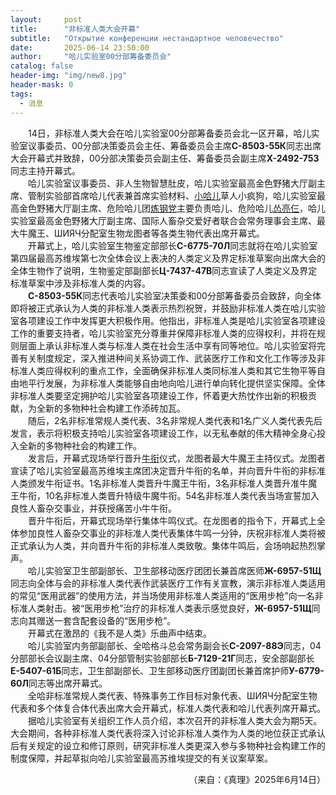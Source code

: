 ```yaml
---
layout:     post
title:      "非标准人类大会开幕"
subtitle:   "Открытие конференции нестандартное человечество"
date:       2025-06-14 23:50:00
author:     "哈儿实验室00分部筹备委员会"
catalog: false
header-img: "img/new8.jpg"
header-mask: 0
tags:
  - 消息
---
```


&emsp;&emsp;14日，非标准人类大会在哈儿实验室00分部筹备委员会北一区开幕，哈儿实验室议事委员、00分部决策委员会主任、筹备委员会主席**С-8503-55К**同志出席大会开幕式并致辞，00分部决策委员会副主任、筹备委员会副主席**Х-2492-75З**同志主持开幕式。  
&emsp;&emsp;哈儿实验室议事委员、非人生物智慧肚皮，哈儿实验室最高金色野猪大厅副主席、管制实验部首席哈儿代表兼首席实验材料、[小哈儿](../../../../bdohlh/index.html?haer=7)草人小疯狗，哈儿实验室最高金色野猪大厅副主席、危险哈儿团[炼钢党](../../../../bdohlh/index.html?haer=19)主要负责哈儿、危险哈儿[怂亮仨](../../../../bdohlh/index.html?haer=18)，哈儿实验室最高金色野猪大厅副主席、国际人畜杂交爱好者联合会常务理事会主席、最大牛魔王、ШИЯЧ分配室生物龙图者等各类生物代表出席开幕式。  
&emsp;&emsp;开幕式上，哈儿实验室生物鉴定部部长**С-6775-70Л**同志就将在哈儿实验室第四届最高苏维埃第七次全体会议上表决的人类定义及界定标准草案向出席大会的全体生物作了说明，生物鉴定部副部长**Ц-7437-47В**同志宣读了人类定义及界定标准草案中涉及非标准人类的内容。  
&emsp;&emsp;**С-8503-55К**同志代表哈儿实验室决策委和00分部筹备委员会致辞，向全体即将被正式承认为人类的非标准人类表示热烈祝贺，并鼓励非标准人类在哈儿实验室各项建设工作中发挥更大积极作用。他指出，非标准人类是哈儿实验室各项建设工作的重要支持者，哈儿实验室充分尊重并保障非标准人类的应得权利，并将在规则层面上承认非标准人类与标准人类在社会生活中享有同等地位。哈儿实验室将完善有关制度规定，深入推进种间关系协调工作、武装医疗工作和文化工作等涉及非标准人类应得权利的重点工作，全面确保非标准人类同标准人类和其它生物平等自由地平行发展，为非标准人类能够自由地向哈儿进行单向转化提供坚实保障。全体非标准人类要坚定拥护哈儿实验室各项建设工作，怀着更大热忱作出新的积极贡献，为全新的多物种社会构建工作添砖加瓦。  
&emsp;&emsp;随后，2名非标准常规人类代表、3名非常规人类代表和1名广义人类代表先后发言，表示将积极支持哈儿实验室各项建设工作，以无私奉献的伟大精神全身心投入全新的多物种社会的构建工作。  
&emsp;&emsp;发言后，开幕式现场举行晋升[牛衔](../../../../2024/07/11/%E5%93%88%E5%84%BF%E5%AE%9E%E9%AA%8C%E5%AE%A4%E6%9C%80%E9%AB%98%E8%8B%8F%E7%BB%B4%E5%9F%83%E4%B8%BB%E5%B8%AD%E5%9B%A2%E4%B8%BE%E8%A1%8C%E6%8E%88%E4%BA%88%E7%89%9B%E8%A1%94%E4%BB%AA%E5%BC%8F/)仪式，龙图者最大牛魔王主持仪式。龙图者宣读了哈儿实验室最高苏维埃主席团决定晋升牛衔的名单，并向晋升牛衔的非标准人类颁发牛衔证书。1名非标准人类晋升牛魔王牛衔，3名非标准人类晋升准牛魔王牛衔，10名非标准人类晋升特级牛魔牛衔。54名非标准人类代表当场宣誓加入良性人畜杂交事业，并获授痛苦小牛牛衔。  
&emsp;&emsp;晋升牛衔后，开幕式现场举行集体牛鸣仪式。在龙图者的指令下，开幕式上全体参加良性人畜杂交事业的非标准人类代表集体牛鸣一分钟，庆祝非标准人类将被正式承认为人类，并向晋升牛衔的非标准人类致敬。集体牛鸣后，会场响起热烈掌声。  
&emsp;&emsp;哈儿实验室卫生部副部长、卫生部移动医疗团团长兼首席医师**Ж-6957-51Щ**同志向全体与会的非标准人类代表作武装医疗工作有关宣教，演示非标准人类适用的常见“医用武器”的使用方法，并当场使用非标准人类适用的“医用步枪”向一名非标准人类射击。被“医用步枪”治疗的非标准人类表示感觉良好，**Ж-6957-51Щ**同志向其赠送一套含配套设备的“医用步枪”。  
&emsp;&emsp;开幕式在激昂的《我不是人类》乐曲声中结束。  
&emsp;&emsp;哈儿实验室内务部副部长、全哈格斗总会常务副会长**С-2097-88Э**同志，04分部部长会议副主席、04分部管制实验部部长**Б-7129-21Г**同志，安全部副部长**Е-5407-61Б**同志，卫生部副部长、卫生部移动医疗团副团长兼首席护师**У-6779-60Л**同志等出席开幕式。  
&emsp;&emsp;全哈非标准常规人类代表、特殊事务工作目标对象代表、ШИЯЧ分配室生物代表和多个体复合体代表出席大会开幕式，标准人类代表和哈儿代表列席开幕式。  
&emsp;&emsp;据哈儿实验室有关组织工作人员介绍，本次召开的非标准人类大会为期5天。大会期间，各种非标准人类代表将深入讨论非标准人类作为人类的地位获正式承认后有关规定的设立和修订原则，研究非标准人类更深入参与多物种社会构建工作的制度保障，并起草拟向哈儿实验室最高苏维埃提交的有关议案草案。
<div style="text-align: right">（来自：《真理》2025年6月14日）</div>